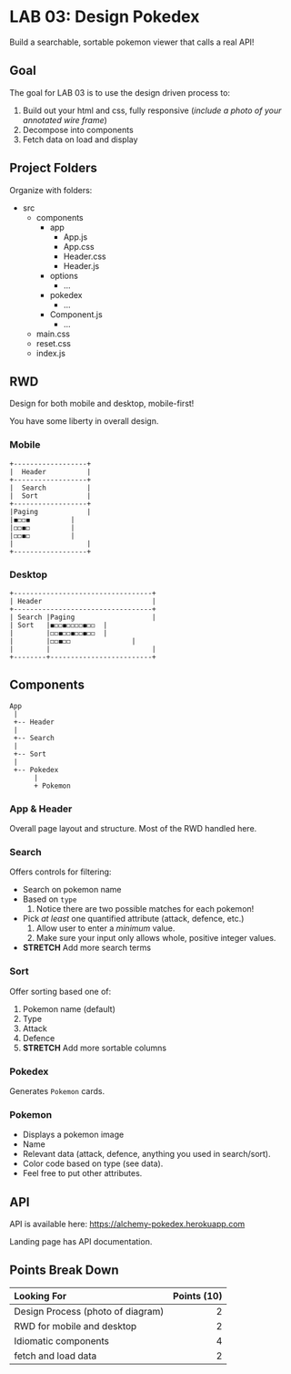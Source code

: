 LAB 03: Design Pokedex
===

Build a searchable, sortable pokemon viewer that calls a real API!

## Goal

The goal for LAB 03 is to use the design driven process to:

1. Build out your html and css, fully responsive (_include a photo of your annotated wire frame_)
1. Decompose into components
1. Fetch data on load and display

## Project Folders

Organize with folders:

- src
    - components
        - app
            - App.js
            - App.css
            - Header.css
            - Header.js
        - options
            - ...
        - pokedex
            - ...
        - Component.js
            - ...
    - main.css
    - reset.css
    - index.js


## RWD

Design for both mobile and desktop, mobile-first!

You have some liberty in overall design.

### Mobile

```
+------------------+
|  Header          |
+------------------+
|  Search          |
|  Sort            |
+------------------+
|Paging            |
|◼️◻️◻️◼️          |
|◻️◻️◼️◻️          |
|◻️◻️◼️◻️          |
|                  |
+------------------+
```

### Desktop

```
+----------------------------------+
| Header                           |
+----------------------------------+
| Search |Paging                   |
| Sort   |◼️◻️◻️◼️◻️◻️◻️◻️◼️◻️◻️  |
|        |◻️◻️◼️◻️◻️◼️◻️◻️◼️◻️◻️  |
|        |◻️◻️◼️◻️◻️               |
|        |                         |
+--------+-------------------------+
```

## Components

```
App
 |
 +-- Header
 |
 +-- Search
 |
 +-- Sort
 |
 +-- Pokedex
      |
      + Pokemon
```

### App & Header

Overall page layout and structure. Most of the RWD handled here.

### Search

Offers controls for filtering:

* Search on pokemon name
* Based on `type`
    1. Notice there are two possible matches for each pokemon!
* Pick _at least_ one quantified attribute (attack, defence, etc.)
    1. Allow user to enter a _minimum_ value.
    1. Make sure your input only allows whole, positive integer values.
* **STRETCH** Add more search terms

### Sort

Offer sorting based one of:

1. Pokemon name (default)
1. Type
1. Attack
1. Defence
1. **STRETCH** Add more sortable columns

### Pokedex

Generates `Pokemon` cards.

### Pokemon

* Displays a pokemon image
* Name
* Relevant data (attack, defence, anything you used in search/sort). 
* Color code based on type (see data). 
* Feel free to put other attributes.

## API

API is available here: https://alchemy-pokedex.herokuapp.com

Landing page has API documentation.

## Points Break Down

Looking For | Points (10)
:--|--:
Design Process (photo of diagram) | 2
RWD for mobile and desktop | 2
Idiomatic components | 4
fetch and load data | 2